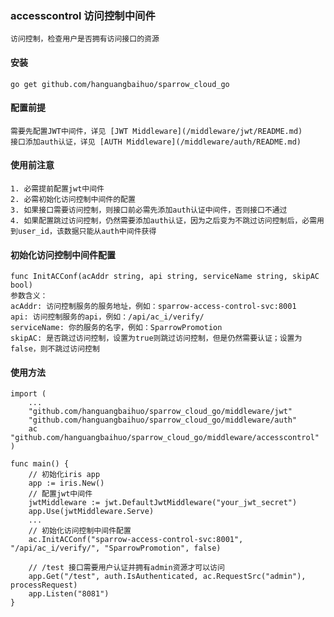 ### accesscontrol 访问控制中间件

    访问控制，检查用户是否拥有访问接口的资源

#### 安装

    go get github.com/hanguangbaihuo/sparrow_cloud_go
    
#### 配置前提

    需要先配置JWT中间件，详见 [JWT Middleware](/middleware/jwt/README.md)
    接口添加auth认证，详见 [AUTH Middleware](/middleware/auth/README.md)

#### 使用前注意

    1. 必需提前配置jwt中间件
    2. 必需初始化访问控制中间件的配置
    3. 如果接口需要访问控制，则接口前必需先添加auth认证中间件，否则接口不通过
    4. 如果配置跳过访问控制，仍然需要添加auth认证，因为之后变为不跳过访问控制后，必需用到user_id，该数据只能从auth中间件获得

#### 初始化访问控制中间件配置

    func InitACConf(acAddr string, api string, serviceName string, skipAC bool)
    参数含义：
    acAddr: 访问控制服务的服务地址，例如：sparrow-access-control-svc:8001
    api: 访问控制服务的api，例如：/api/ac_i/verify/
    serviceName: 你的服务的名字，例如：SparrowPromotion
    skipAC: 是否跳过访问控制，设置为true则跳过访问控制，但是仍然需要认证；设置为false，则不跳过访问控制

#### 使用方法
	
	import (
		...
		"github.com/hanguangbaihuo/sparrow_cloud_go/middleware/jwt"
        "github.com/hanguangbaihuo/sparrow_cloud_go/middleware/auth"
		ac "github.com/hanguangbaihuo/sparrow_cloud_go/middleware/accesscontrol"
	)
	
	func main() {
	    // 初始化iris app
	    app := iris.New()
	    // 配置jwt中间件
	    jwtMiddleware := jwt.DefaultJwtMiddleware("your_jwt_secret")
		app.Use(jwtMiddleware.Serve)
	    ...
        // 初始化访问控制中间件配置
        ac.InitACConf("sparrow-access-control-svc:8001", "/api/ac_i/verify/", "SparrowPromotion", false)

        // /test 接口需要用户认证并拥有admin资源才可以访问
	    app.Get("/test", auth.IsAuthenticated, ac.RequestSrc("admin"), processRequest)
	    app.Listen("8081")
    }
